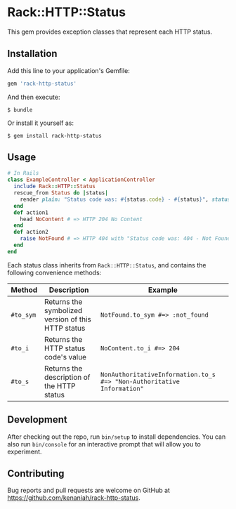 # Rack::HTTP::Status

This gem provides exception classes that represent each HTTP status.

## Installation

Add this line to your application's Gemfile:

```ruby
gem 'rack-http-status'
```

And then execute:

    $ bundle

Or install it yourself as:

    $ gem install rack-http-status

## Usage

```ruby
# In Rails
class ExampleController < ApplicationController
  include Rack::HTTP::Status
  rescue_from Status do |status|
    render plain: "Status code was: #{status.code} - #{status}", status: status
  end
  def action1
    head NoContent # => HTTP 204 No Content
  end
  def action2
    raise NotFound # => HTTP 404 with "Status code was: 404 - Not Found" body
  end
end
```

Each status class inherits from `Rack::HTTP::Status`, and contains the following convenience methods:

| Method | Description | Example |
| ------ | ----------- | ------- |
| `#to_sym` | Returns the symbolized version of this HTTP status | `NotFound.to_sym #=> :not_found` |
| `#to_i` | Returns the HTTP status code's value | `NoContent.to_i #=> 204` |
| `#to_s` | Returns the description of the HTTP status | `NonAuthoritativeInformation.to_s #=> "Non-Authoritative Information"` |

## Development

After checking out the repo, run `bin/setup` to install dependencies. You can also run `bin/console` for an interactive prompt that will allow you to experiment.

## Contributing

Bug reports and pull requests are welcome on GitHub at https://github.com/kenaniah/rack-http-status.
